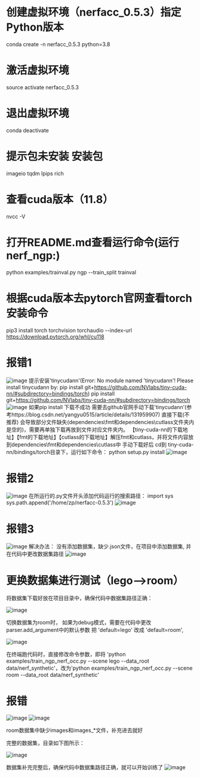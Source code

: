 # 创建虚拟环境（nerfacc_0.5.3）指定Python版本
conda create -n nerfacc_0.5.3 python=3.8
# 激活虚拟环境
source activate nerfacc_0.5.3
# 退出虚拟环境
conda deactivate

# 提示包未安装 安装包
imageio
tqdm
lpips
rich

# 查看cuda版本（11.8）
nvcc -V

# 打开README.md查看运行命令(运行nerf_ngp:)
python examples/trainval.py ngp --train_split trainval

# 根据cuda版本去pytorch官网查看torch安装命令
pip3 install torch torchvision torchaudio --index-url https://download.pytorch.org/whl/cu118

# 报错1
![image](0.png)
提示安装'tinycudann'(Error: No module named 'tinycudann'! Please install tinycudann by: pip install git+https://github.com/NVlabs/tiny-cuda-nn/#subdirectory=bindings/torch)
pip install git+https://github.com/NVlabs/tiny-cuda-nn/#subdirectory=bindings/torch
![image](2.png)
如果pip install 下载不成功 需要去github官网手动下载'tinycudann'(参考https://blog.csdn.net/yangyu0515/article/details/131959907)
直接下载(不推荐) 会导致部分文件缺失(dependencies\fmt和dependencies\cutlass文件夹内是空的)，需要再单独下载再放到文件对应文件夹内。
【tiny-cuda-nn的下载地址】【fmt的下载地址】【cutlass的下载地址】解压fmt和cutlass，并将文件内容放到dependencies\fmt和dependencies\cutlass中
手动下载好后 cd到 tiny-cuda-nn/bindings/torch目录下，运行如下命令：
python setup.py install
![image](3.png)

# 报错2
![image](4.png)
在所运行的.py文件开头添加代码运行的搜索路径：
import sys
sys.path.append('/home/zp/nerfacc-0.5.3')
![image](5.png)

# 报错3
![image](6.png)
解决办法：
没有添加数据集，缺少.json文件，在项目中添加数据集, 并在代码中更改数据集路径
![image](7.png)


# 更换数据集进行测试（lego-->room）
将数据集下载好放在项目目录中，确保代码中数据集路径正确：

![image](9.png)

切换数据集为room时，
如果为debug模式，需要在代码中更改parser.add_argument中的默认参数 把 'default=lego' 改成 'default=room',

![image](8.png)

在终端跑代码时，直接修改命令参数，即将
'python examples/train_ngp_nerf_occ.py --scene lego --data_root data/nerf_synthetic'，改为'python examples/train_ngp_nerf_occ.py --scene room --data_root data/nerf_synthetic'

# 报错
![image](10.png)
![image](11.png)

room数据集中缺少images和images_*文件，补充进去就好

完整的数据集，目录如下图所示：

![image](12.png)

数据集补充完整后，确保代码中数据集路径正确，就可以开始训练了
![image](13.png)







